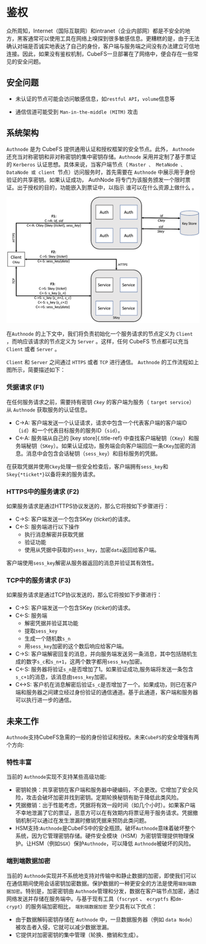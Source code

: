 # 鉴权

众所周知，Internet（国际互联网）和intranet（企业内部网）都是不安全的地方，黑客通常可以使用工具在网络上嗅探到很多敏感信息。更糟糕的是，由于无法确认对端是否诚实地表达了自己的身份，客户端与服务端之间没有办法建立可信地连接。因此，如果没有鉴权机制，CubeFS一旦部署在了网络中，便会存在一些常见的安全问题。

## 安全问题

- 未认证的节点可能会访问敏感信息，如`restful API`，`volume`信息等

- 通信信道可能受到 `Man-in-the-middle (MITM)` 攻击

## 系统架构

`Authnode` 是为 CubeFS 提供通用认证和授权框架的安全节点。此外， `Authnode` 还充当对称密钥和非对称密钥的集中密钥存储。`Authnode` 采用并定制了基于票证的 `Kerberos` 认证思想。具体来说，当客户端节点（ `Master 、 MetaNode 、 DataNode 或 client `节点）访问服务时，首先需要在 `Authnode` 中展示用于身份验证的共享密钥。如果认证成功， AuthNode 将专门为该服务颁发一个限时票证。出于授权的目的，功能嵌入到票证中，以指示 谁可以在什么资源上做什么 。

![Architecture](./pic/authflow.png)

在`Authnode` 的上下文中，我们将负责初始化一个服务请求的节点定义为 `Client` ，而响应该请求的节点定义为 `Server` 。这样，任何 CubeFS 节点都可以充当 `Client` 或者 `Server` 。

`Client` 和 `Server` 之间通过 `HTTPS` 或者 `TCP` 进行通信。 `Authnode` 的工作流程如上图所示，简要描述如下：

### 凭据请求 (F1)

在任何服务请求之前，需要持有密钥 *`Ckey`* 的客户端为服务（ `target
service`）从 `Authnode` 获取服务的认证信息。

-   C-\>A:
    客户端发送一个认证请求，请求中包含一个代表客户端的客户端ID（`id`）和一个代表目标服务的服务ID（`sid`）。
-   C\<-A: 服务端从自己的 [key store]{.title-ref}
    中查找客户端秘钥（`CKey`）和服务端秘钥（`SKey`）。如果认证成功，服务端会向客户端回应一条`CKey`加密的消息。消息中会包含会话秘钥（`sess_key`）和目标服务的凭据。

在获取凭据并使用`Ckey`处理一些安全检查后，客户端拥有`sess_key`和`Skey{*ticket*}`以备将来的服务请求。

### HTTPS中的服务请求 (F2)

如果服务请求是通过HTTPS协议发送的，那么它将按如下步骤进行：

- C-\>S: 客户端发送一个包含SKey {*ticket*}的请求。
- C\<-S:
    服务端进行以下操作
  - 执行消息解密并获取凭据
  - 验证功能
  - 使用从凭据中获取的`sess_key`，加密`data`返回给客户端。

客户端使用`sess_key`解密从服务器返回的消息并验证其有效性。

### TCP中的服务请求 (F3)

如果服务请求是通过TCP协议发送的，那么它将按如下步骤进行：

- C-\>S: 客户端发送一个包含SKey {*ticket*}的请求。
- C\<-S: 服务端
  - 解密凭据并验证其功能
  - 提取`sess_key`
  - 生成一个随机数`s_n`
  - 用`sess_key`加密的这个数后响应给客户端。
- C-\>S:
    客户端解密回复的消息，并向服务端发送另一条消息，其中包括随机生成的数字`s_c`和`s_n+1`，这两个数字都用`sess_key`加密。
- C\<-S:
    服务器将验证`s_n`是否增加了1。如果验证成功,服务端将发送一条包含`s_c+1`的消息，该消息由`sess_key`加密。
- C\<-\>S:
    客户机在消息解密后验证`s_c`是否增加了一个。如果成功，则已在客户端和服务器之间建立经过身份验证的通信通道。基于此通道，客户端和服务器可以执行进一步的通信。

## 未来工作

`Authnode`支持CubeFS急需的一般的身份验证和授权。未来`CubeFS`的安全增强有两个方向:

### 特性丰富

当前的 `Authnode`实现不支持某些高级功能:

-   密钥轮换：共享密钥在客户端和服务器中硬编码，不会更改。它增加了安全风险，攻击会破坏加密并找到密钥。定期轮换秘钥有助于降低此类风险。
-   凭据撤销：出于性能考虑，凭据将有效一段时间（如几个小时）。如果客户端不幸地泄漏了它的票证，恶意方可以在有效期内将票证用于服务请求。凭据撤销机制可以通过在发生泄漏时撤销凭据来预防此类问题。
-   HSM支持:`Authnode`是CubeFS中的安全瓶颈。破坏`Authnode`意味着破坏整个系统，因为它管理密钥存储。硬件安全模块（HSM）为密钥管理提供物理保护。让HSM（例如`SGX`）保护`Authnode`，可以降低 `Authnode`被破坏的风险。

### 端到端数据加密

当前的 `Authnode`实现并不系统地支持对传输中和静止数据的加密，即使我们可以在通信期间使用会话密钥加密数据。保护数据的一种更安全的方法是使用`端到端数据加密`。特别是，加密密钥由 `Authnode`管理和分发，数据在客户端节点加密，通过网络发送并存储在服务端中。与基于现有工具（`fscrypt` 、 `ecryptfs` 和`dm-crypt`）的服务端加密相比， `端到端数据加密` 至少具有以下优点：

- 由于数据解码密钥存储在 `Authnode` 中，一旦数据服务器（例如
  `data Node`）被攻击者入侵，它就可以减少数据泄漏。
- 它提供对加密密钥的集中管理（轮换、撤销和生成）。